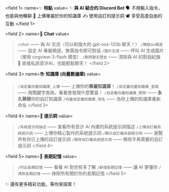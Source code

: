 <field 1>
name=✨ **特點**
value=
✨ **與 AI 結合的 Discord Bot**
🗣️ 不用輸入指令，也能與他暢聊
🧠 上傳專屬於你的知識庫
✍️ 使用自訂的提示詞
🕊️ 享受高度自由的互動
</field 1>

<field 2>
name=💬 **Chat**
value=
> `/chat` —— 與 AI 交流（可以和強大的 gpt-oss-120b 聊天！）
> `/開啟ai頻道` —— 設定 AI 專屬頻道，無需指令即可對話
> `/圖片生成` —— 呼叫 AI 生成圖片（使用 cogview-3-flash 模型）
> `/刪除聊天歷史` —— 清除與 AI 的對話紀錄
> 💬 直接私訊音汐AI，也能輕鬆聊天！
</field 2>

<field 3>
name=📚 **知識庫 (向量數據庫)**
value=
> `/自定義向量知識庫_上傳` —— 上傳你的**專屬知識庫**！
> `/自定義向量知識庫_查詢` —— 用關鍵字查詢，看看會發現什麼驚喜！
> `/自定義向量知識庫_刪除` —— **永久移除**你的自訂知識庫
> `/向量自定義知識庫_改名` —— 為你上傳的知識庫重新命名
</field 3>

<field 4>
name=📝 **提示詞**
value=
> `/系統提示詞描述` —— 查看所有音汐 AI 內建的系統提示詞描述
> `/上傳自訂義系統提示詞` —— 上傳你精心製作的系統提示詞
> `/顯示自訂義系統提示詞` —— 瀏覽所有你已上傳的自訂提示詞
> `/刪除自訂義系統提示詞` —— 移除不再需要的自訂提示詞
</field 4>

<field 5>
name=🧠 **長期記憶**
value=
> `/列出長期記憶` —— 看看 AI 對你有多了解
> `/新增長期記憶` —— 讓 AI 更懂你
> `/清除長期記憶` —— 抹除所有關於你的長期記憶
</field 5>

✨ 還有更多精彩功能，等你來探索！